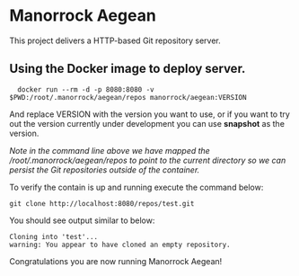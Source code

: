 # Manorrock Aegean

This project delivers a HTTP-based Git repository server.

## Using the Docker image to deploy server.

```
  docker run --rm -d -p 8080:8080 -v $PWD:/root/.manorrock/aegean/repos manorrock/aegean:VERSION
```

And replace VERSION with the version you want to use, or if you want to try out
the version currently under development you can use __snapshot__ as the version.

_Note in the command line above we have mapped the /root/.manorrock/aegean/repos
to point to the current directory so we can persist the Git repositories outside
of the container._

To verify the contain is up and running execute the command below:

```
git clone http://localhost:8080/repos/test.git
```

You should see output similar to below:

```
Cloning into 'test'...
warning: You appear to have cloned an empty repository.
```

Congratulations you are now running Manorrock Aegean!
